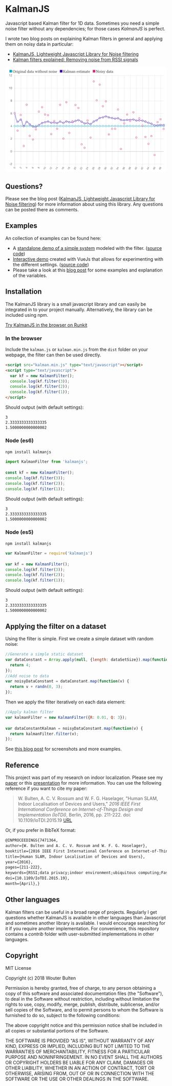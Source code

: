 # KalmanJS

Javascript based Kalman filter for 1D data. Sometimes you need a simple noise filter without any dependencies; for those cases *KalmanJS* is perfect.

I wrote two blog posts on explaining Kalman filters in general and applying them on noisy data in particular:

* [KalmanJS, Lightweight Javascript Library for Noise filtering](https://www.wouterbulten.nl/blog/tech/lightweight-javascript-library-for-noise-filtering/)
* [Kalman filters explained: Removing noise from RSSI signals](https://www.wouterbulten.nl/blog/tech/kalman-filters-explained-removing-noise-from-rssi-signals/)

![Kalman filter applied to a noisy dataset.](/resources/kalman-example.png?raw=true "Kalman filter applied to a noisy dataset.")

## Questions?

Please see the blog post ([KalmanJS, Lightweight Javascript Library for Noise filtering](https://wouterbulten.nl/blog/tech/lightweight-javascript-library-for-noise-filtering/)) for more information about using this library. Any questions can be posted there as comments.

## Examples

An collection of examples can be found here: 

- A [standalone demo of a simple system](https://benwinding.github.io/kalmanjs-examples/examples/demo1.html) modeled with the filter. ([source code](https://github.com/benwinding/kalmanjs-examples))
- [Interactive demo](https://benwinding.github.io/kalmanjs-examples/examples/demo2-vue.html) created with VueJs that allows for experimenting with the different settings. ([source code](https://github.com/benwinding/kalmanjs-examples))
- Please take a look at this [blog post](https://www.wouterbulten.nl/blog/tech/lightweight-javascript-library-for-noise-filtering/) for some examples and explanation of the variables.

## Installation

The KalmanJS library is a small javascript library and can easily be integrated in to your project manually. Alternatively, the library can be included using npm.

[Try KalmanJS in the browser on Runkit](https://runkit.com/embed/0kyrdew43pyw)

### In the browser

Include the `kalman.js` or `kalman.min.js` from the `dist` folder on your webpage, the filter can then be used directly.

```html
<script src="kalman.min.js" type="text/javascript"></script>
<script type="text/javascript">
  var kf = new KalmanFilter();
  console.log(kf.filter(3));
  console.log(kf.filter(2));
  console.log(kf.filter(1));
</script>
```

Should output (with default settings):

```
3
2.3333333333333335
1.5000000000000002
```

### Node (es6)
`npm install kalmanjs`

```javascript
import KalmanFilter from 'kalmanjs';

const kf = new KalmanFilter();
console.log(kf.filter(3));
console.log(kf.filter(2));
console.log(kf.filter(1));
```

Should output (with default settings):

```
3
2.3333333333333335
1.5000000000000002
```

### Node (es5)
`npm install kalmanjs`

```javascript
var KalmanFilter = require('kalmanjs')

var kf = new KalmanFilter();
console.log(kf.filter(3));
console.log(kf.filter(2));
console.log(kf.filter(1));

```

Should output (with default settings):

```
3
2.3333333333333335
1.5000000000000002
```

## Applying the filter on a dataset

Using the filter is simple. First we create a simple dataset with random noise:

```javascript
//Generate a simple static dataset
var dataConstant = Array.apply(null, {length: dataSetSize}).map(function() {
  return 4;
});
//Add noise to data
var noisyDataConstant = dataConstant.map(function(v) {
  return v + randn(0, 3);
});
```

Then we apply the filter iteratively on each data element:

```javascript
//Apply kalman filter
var kalmanFilter = new KalmanFilter({R: 0.01, Q: 3});

var dataConstantKalman = noisyDataConstant.map(function(v) {
  return kalmanFilter.filter(v);
});
```

See [this blog post](https://wouterbulten.nl/blog/tech/lightweight-javascript-library-for-noise-filtering/) for screenshots and more examples.

## Reference

This project was part of my research on indoor localization. Please see my [paper](http://ieeexplore.ieee.org/document/7471364) or this [presentation](https://www.wouterbulten.nl/blog/tech/iotdi-ic2e-conference-presentation-human-slam/) for more information. You can use the following reference if you want to cite my paper:

> W. Bulten, A. C. V. Rossum and W. F. G. Haselager, "Human SLAM, Indoor Localisation of Devices and Users," *2016 IEEE First International Conference on Internet-of-Things Design and Implementation (IoTDI)*, Berlin, 2016, pp. 211-222. doi: 10.1109/IoTDI.2015.19 [URL](http://ieeexplore.ieee.org/document/7471364)

Or, if you prefer in BibTeX format:

```tex
@INPROCEEDINGS{7471364,
author={W. Bulten and A. C. V. Rossum and W. F. G. Haselager},
booktitle={2016 IEEE First International Conference on Internet-of-Things Design and Implementation (IoTDI)},
title={Human SLAM, Indoor Localisation of Devices and Users},
year={2016},
pages={211-222},
keywords={RSSI;data privacy;indoor environment;ubiquitous computing;FastSLAM;RSSI update;SLAC algorithm;device RSSI;device indoor localisation;device location;device position;environment noise;human SLAM;nontrivial environment;received signal strength indicator;simultaneous localisation and configuration;smart space;user indoor localisation;user motion data;user privacy;Estimation;Performance evaluation;Privacy;Simultaneous localization and mapping;Privacy;Simultaneous localization and mapping;Smart Homes;Ubiquitous computing;Wireless sensor networks},
doi={10.1109/IoTDI.2015.19},
month={April},}
```

## Other languages

Kalman filters can be useful in a broad range of projects. Regularly I get questions whether KalmanJS is available in other languages than Javascript and sometimes another library is available. I would encourage searching for it if you require another implementation. For convenience, this repository contains a *contrib* folder with user-submitted implementations in other languages.

## Copyright

MIT License

Copyright (c) 2018 Wouter Bulten

Permission is hereby granted, free of charge, to any person obtaining a copy
of this software and associated documentation files (the "Software"), to deal
in the Software without restriction, including without limitation the rights
to use, copy, modify, merge, publish, distribute, sublicense, and/or sell
copies of the Software, and to permit persons to whom the Software is
furnished to do so, subject to the following conditions:

The above copyright notice and this permission notice shall be included in all
copies or substantial portions of the Software.

THE SOFTWARE IS PROVIDED "AS IS", WITHOUT WARRANTY OF ANY KIND, EXPRESS OR
IMPLIED, INCLUDING BUT NOT LIMITED TO THE WARRANTIES OF MERCHANTABILITY,
FITNESS FOR A PARTICULAR PURPOSE AND NONINFRINGEMENT. IN NO EVENT SHALL THE
AUTHORS OR COPYRIGHT HOLDERS BE LIABLE FOR ANY CLAIM, DAMAGES OR OTHER
LIABILITY, WHETHER IN AN ACTION OF CONTRACT, TORT OR OTHERWISE, ARISING FROM,
OUT OF OR IN CONNECTION WITH THE SOFTWARE OR THE USE OR OTHER DEALINGS IN THE
SOFTWARE.
